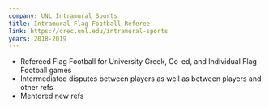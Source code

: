 ```yaml
---
company: UNL Intramural Sports
title: Intramural Flag Football Referee
link: https://crec.unl.edu/intramural-sports
years: 2018-2019
---
```


* Refereed Flag Football for University Greek, Co-ed, and Individual Flag Football games
* Intermediated disputes between players as well as between players and other refs
* Mentored new refs
